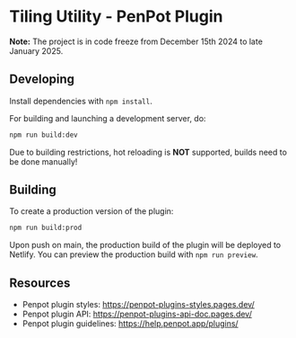 # Tiling Utility - PenPot Plugin

**Note:** The project is in code freeze from December 15th 2024 to late January 2025.

## Developing

Install dependencies with `npm install`.

For building and launching a development server, do:

```bash
npm run build:dev
```

Due to building restrictions, hot reloading is **NOT** supported, builds need to be done manually!

## Building

To create a production version of the plugin:

```bash
npm run build:prod
```

Upon push on main, the production build of the plugin will be deployed to Netlify.
You can preview the production build with `npm run preview`.

## Resources

- Penpot plugin styles: https://penpot-plugins-styles.pages.dev/
- Penpot plugin API: https://penpot-plugins-api-doc.pages.dev/
- Penpot plugin guidelines: https://help.penpot.app/plugins/
